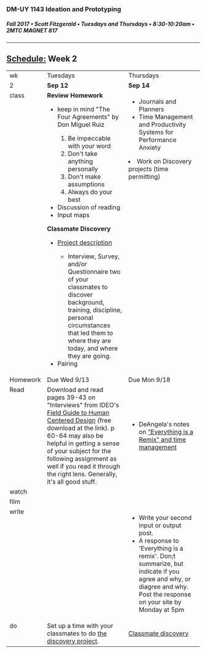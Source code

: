 ### DM-UY 1143 Ideation and Prototyping
##### Fall 2017 • Scott Fitzgerald • Tuesdays and Thursdays • 8:30-10:20am • 2MTC MAGNET 817

---
## [Schedule:](schedule.md) Week 2


<table>
<tr>
<td>wk</td>
<td>Tuesdays</td>
<td>Thursdays</td>
</tr>
<tr>
  <td valign="top">2</td>
  <td valign="top" width="48%"><strong>Sep 12</strong></td>
  <td valign="top" width="48%"><strong>Sep 14</strong></td>
</tr>
<tr>
<td valign="top">class</td>
<td valign="top">
<strong>Review  Homework</strong><br>
<ul>
<li>keep in mind "The Four Agreements" by Don Miguel Ruiz</li>
  <ol><li>Be impeccable with your word </li>
  <li>Don't take anything personally</li>
  <li>Don't make assumptions </li>
  <li>Always do your best </li></ol>
<li>Discussion of reading</li>
<li>Input maps</li>
</ul>
<strong>Classmate Discovery</strong>
<ul>
 <li><a href="classmate_discovery.html">Project description</a></li>
 <ul><li>Interview, Survey, and/or Questionnaire two of your classmates to discover background, training, discipline, personal circumstances that led them to where they are today, and where they are going.</li></ul>
  <li>Pairing</li>

</ul>

</td>

<!-- 2nd column class -->
<td valign="top" width="48%">
<!-- Due Thursday class  -->
<ul><li>Journals and Planners</li>
<li>Time Management and Productivity Systems for Performance Anxiety</li></ul>
<li>Work on Discovery projects (time permitting)</li>
</td>

</tr>

<!-- Homework -->
<tr>
  <td valign="top">Homework</td>
  <td>Due  Wed  9/13</td>
  <td>Due  Mon  9/18</td>
</tr>

<!-- read -->
<tr><td valign="top">Read</td>
<td>Download and read pages 39-43 on "Interviews" from IDEO's <a href="http://www.designkit.org//resources/1">Field Guide to Human Centered Design</a> (free download at the link). p 60-64 may also be helpful in getting a sense of your subject for the following assignment as well if you read it through the right lens. Generally, it's all good stuff.
</td>
<td><ul>
<li>DeAngela's notes on <a href="http://teaching.polishedsolid.com/ip/mod3/content/"> "Everything is a Remix" and time management</a></li>

</ul>
</td>
</tr>

<!-- watch -->
<tr>
  <td valign="top">watch</td>
  <td><!-- Due wed this week -->
</td>
  <td><!-- Due next monday -->
</td>
</tr>


<!-- film -->
<tr>
<td valign="top">film</td>
<td><!-- Due wed this week -->
</td>
<td><!-- Due next monday -->
</td>
</tr>

<!-- write -->
<tr>
<td valign="top">write</td>
<td><!-- Due wed this week -->

</td>
<td><ul><li>Write your second input or output post.</li>
<li>A response to 'Everything is a remix'.  Don;t summarize, but indicate if you agree and why, or diagree and why. Post the response on your site by Monday at 5pm</li>

</ul>
</td>
</tr>

<!-- do -->
<tr>
  <td valign="top">do</td>
  <td>Set up a time with your classmates to do <a href="classmate_discovery.html">the discovery project</a>.
<!-- Due wed this week -->
</td>
  <td>
  <!-- Due Mon next week -->

   <a href="classmate_discovery.html">Classmate discovery</a>

  </td>
</table>
